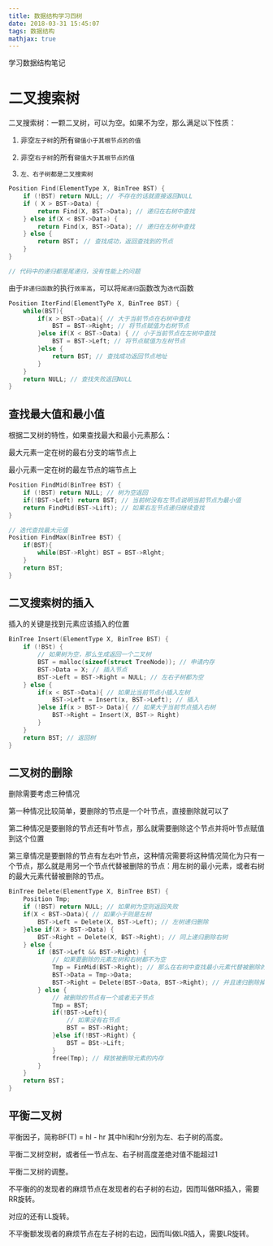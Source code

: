 ```yaml
---
title: 数据结构学习四树
date: 2018-03-31 15:45:07
tags: 数据结构
mathjax: true
---
```


学习数据结构笔记

<!-- more -->

# 二叉搜索树

二叉搜索树：一颗二叉树，可以为空。如果不为空，那么满足以下性质：

1. 非空`左子树`的所有`键值小于其根节点的的值`

2. 非空`右子树`的所有`键值大于其根节点的值`

3. `左、右子树都是二叉搜索树`

```C
Position Find(ElementType X, BinTree BST) {
    if (!BST) return NULL; // 不存在的话就直接返回NULL
    if ( X > BST->Data) {
        return Find(X, BST->Data); // 递归在右树中查找
    } else if(X < BST->Data) {
        return Find(x, BST->Data); // 递归在左树中查找
    } else {
        return BST； // 查找成功，返回查找到的节点
    }
}

// 代码中的递归都是尾递归，没有性能上的问题
```
由于`非递归函数`的执行`效率高`，可以将`尾递归`函数改为`迭代`函数

```C
Position IterFind(ElementTyPe X, BinTree BST) {
    while(BST){
        if(x > BST->Data){ // 大于当前节点在右树中查找
            BST = BST->Right; // 将节点赋值为右树节点
        }else if(X < BST->Data) { // 小于当前节点在左树中查找
            BST = BST->Left; // 将节点赋值为左树节点
        }else {
            return BST; // 查找成功返回节点地址
        }
    }
    return NULL; // 查找失败返回NULL
}
```

## 查找最大值和最小值

根据二叉树的特性，如果查找最大和最小元素那么：

最大元素一定在树的最右分支的端节点上

最小元素一定在树的最左节点的端节点上

```C
Position FindMid(BinTree BST) {
    if (!BST) return NULL; // 树为空返回
    if(!BST->Left) return BST; // 当前树没有左节点说明当前节点为最小值
    return FindMid(BST->Lift); // 如果右左节点递归继续查找
}
```

```C
// 迭代查找最大元值
Position FindMax(BinTree BST) {
    if(BST){
        while(BST->Rlght) BST = BST->Rlght;
    }
    return BST;
}

```

## 二叉搜索树的插入

插入的关键是找到元素应该插入的位置

```C
BinTree Insert(ElementType X, BinTree BST) {
    if (!BSt) {
        // 如果树为空，那么生成返回一个二叉树
        BST = malloc(sizeof(struct TreeNode)); // 申请内存
        BST->Data = X; // 插入节点
        BST->Left = BST->Right = NULL; // 左右子树都为空
    } else {
        if(x < BST->Data){ // 如果比当前节点小插入左树
            BST->Left = Insert(x, BST->Left); // 插入
        }else if(x > BST-> Data){ // 如果大于当前节点插入右树
            BST->Right = Insert(X, BST-> Right)
        }
    }
    return BST; // 返回树
}
```

## 二叉树的删除

删除需要考虑三种情况

第一种情况比较简单，要删除的节点是一个叶节点，直接删除就可以了

第二种情况是要删除的节点还有叶节点，那么就需要删除这个节点并将叶节点赋值到这个位置

第三章情况是要删除的节点有左右叶节点，这种情况需要将这种情况简化为只有一个节点，那么就是用另一个节点代替被删除的节点：用左树的最小元素，或者右树的最大元素代替被删除的节点。

```C
BinTree Delete(ElementType X, BinTree BST) {
    Position Tmp;
    if (!BST) return NULL; // 如果树为空则返回失败
    if(X < BST->Data){ // 如果小于则是左树
        BST->Left = Delete(X, BST->Left); // 左树递归删除
    }else if(X > BST->Data) {
        BST->Right = Delete(X, BST->Right); // 同上递归删除右树
    } else {
        if (BST->Left && BST->Right) {
            // 如果要删除的元素左树和右树都不为空
            Tmp = FinMid(BST->Right); // 那么在右树中查找最小元素代替被删除的元素
            BST->Data = Tmp->Data;
            BST->Right = Delete(BST->Data, BST->Right); // 并且递归删除掉右树中最小的的元素
        } else {
            // 被删除的节点有一个或者无子节点
            Tmp = BST;
            if(!BST->Left){
                // 如果没有右节点
                BST = BST->Right;
            }else if(!BST->Right) {
                BST = BSt->Lift;
            }
            free(Tmp); // 释放被删除元素的内存
        }
    }
    return BST；
}
```

## 平衡二叉树

平衡因子，简称BF(T) = hl - hr
其中hl和hr分别为左、右子树的高度。

平衡二叉树空树，或者任一节点左、右子树高度差绝对值不能超过1

平衡二叉树的调整。

不平衡的的发现者的麻烦节点在发现者的右子树的右边，因而叫做RR插入，需要RR旋转。

对应的还有LL旋转。

不平衡额发现者的麻烦节点在左子树的右边，因而叫做LR插入，需要LR旋转。

